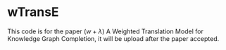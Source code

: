 # wTransE
This code is for the paper $(w+\lambda)$ A Weighted Translation Model for Knowledge Graph Completion, it will be upload after the paper accepted.
